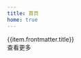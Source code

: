 ```yaml
---
title: 首页
home: true
---
```


<script setup>
import { data as posts } from "../src/posts.data.ts";
</script>

<div
v-for="item in posts"
:key="item.title"
class="card bg-base-100 shadow-md w-auto h-auto mb-2"
>
    <div class="card-body w-auto">
        <a :href="item.url" class="text-3xl font-bold w-max hover:underline hover:underline-offset-4">{{item.frontmatter.title}}</a>
        <div v-html="item.excerpt" class="vp-doc"></div>
        <a :href="item.url" class="btn rounded-btn text-info w-max dark:btn-neutral">查看更多</a>
    </div>
</div>
